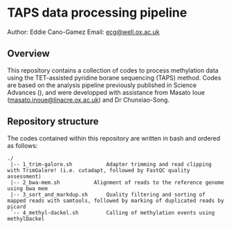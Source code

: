 # TAPS data processing pipeline

Author:		Eddie Cano-Gamez
Email:		ecg@well.ox.ac.uk


## Overview

This repository contains a collection of codes to process methylation data using the TET-assisted pyridine borane sequencing (TAPS) method.
Codes are based on the analysis pipeline previously published in Science Advances (), and were developped with assistance from Masato Ioue (masato.inoue@linacre.ox.ac.uk) and Dr Chunxiao-Song.


## Repository structure

The codes contained within this repository are written in bash and ordered as follows:

```
./
 |-- 1_trim-galore.sh			Adapter trimming and read clipping with TrimGalore! (i.e. cutadapt, followed by FastQC quality assessment)
 |-- 2_bwa-mem.sh			Alignment of reads to the reference genome using bwa mem
 |-- 3_sort_and_markdup.sh		Quality filtering and sorting of mapped reads with samtools, followed by marking of duplicated reads by picard
 `-- 4_methyl-dackel.sh			Calling of methylation events using methylDackel
```

